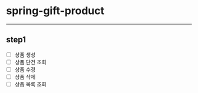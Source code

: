 # spring-gift-product

***

## step1

- [ ] 상품 생성
- [ ] 상품 단건 조회
- [ ] 상품 수정
- [ ] 상품 삭제
- [ ] 상품 목록 조회